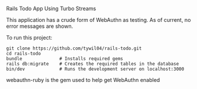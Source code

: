Rails Todo App Using Turbo Streams

This application has a crude form of WebAuthn as testing. As of current, no error messages are shown.

To run this project:
```
git clone https://github.com/tywil04/rails-todo.git
cd rails-todo
bundle              # Installs required gems
rails db:migrate    # Creates the required tables in the database
bin/dev             # Runs the development server on localhost:3000
```

webauthn-ruby is the gem used to help get WebAuthn enabled